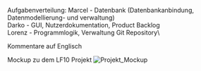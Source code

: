 Aufgabenverteilung:
Marcel - Datenbank (Datenbankanbindung, Datenmodellierung- und verwaltung)\
Darko - GUI, Nutzerdokumentation, Product Backlog\
Lorenz - Programmlogik, Verwaltung Git Repository\

Kommentare auf Englisch

Mockup zu dem LF10 Projekt
![Projekt_Mockup](https://github.com/LorackDev/VinylCollector/assets/153488926/501bf28f-6b23-43e8-86e1-c7601ed9da8e)
